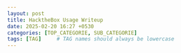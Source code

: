 ```yaml
---
layout: post
title: HacktheBox Usage Writeup
date: 2025-02-20 16:27 +0530
categories: [TOP_CATEGORIE, SUB_CATEGORIE]
tags: [TAG]     # TAG names should always be lowercase
---
```

